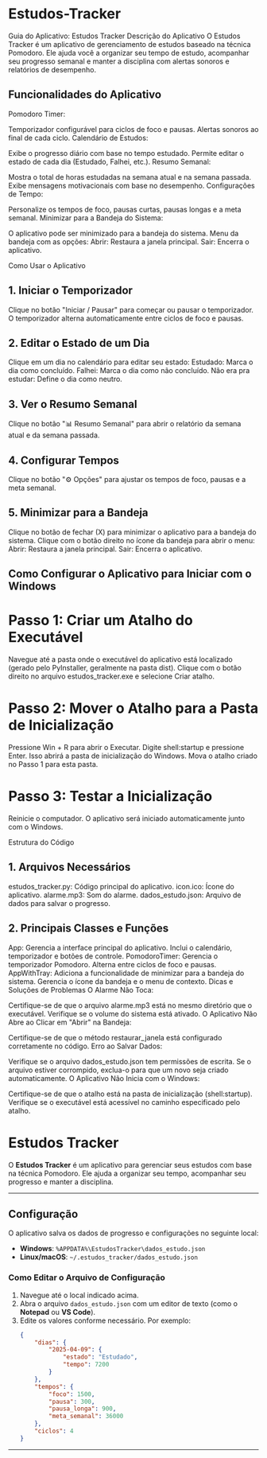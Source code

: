 # Estudos-Tracker

Guia do Aplicativo: Estudos Tracker
Descrição do Aplicativo
O Estudos Tracker é um aplicativo de gerenciamento de estudos baseado na técnica Pomodoro. Ele ajuda você a organizar seu tempo de estudo, acompanhar seu progresso semanal e manter a disciplina com alertas sonoros e relatórios de desempenho.

## Funcionalidades do Aplicativo
Pomodoro Timer:

Temporizador configurável para ciclos de foco e pausas.
Alertas sonoros ao final de cada ciclo.
Calendário de Estudos:

Exibe o progresso diário com base no tempo estudado.
Permite editar o estado de cada dia (Estudado, Falhei, etc.).
Resumo Semanal:

Mostra o total de horas estudadas na semana atual e na semana passada.
Exibe mensagens motivacionais com base no desempenho.
Configurações de Tempo:

Personalize os tempos de foco, pausas curtas, pausas longas e a meta semanal.
Minimizar para a Bandeja do Sistema:

O aplicativo pode ser minimizado para a bandeja do sistema.
Menu da bandeja com as opções:
Abrir: Restaura a janela principal.
Sair: Encerra o aplicativo.

Como Usar o Aplicativo

## 1. Iniciar o Temporizador
Clique no botão "Iniciar / Pausar" para começar ou pausar o temporizador.
O temporizador alterna automaticamente entre ciclos de foco e pausas.

## 2. Editar o Estado de um Dia
Clique em um dia no calendário para editar seu estado:
Estudado: Marca o dia como concluído.
Falhei: Marca o dia como não concluído.
Não era pra estudar: Define o dia como neutro.

## 3. Ver o Resumo Semanal
Clique no botão "📊 Resumo Semanal" para abrir o relatório da semana atual e da semana passada.

## 4. Configurar Tempos
Clique no botão "⚙️ Opções" para ajustar os tempos de foco, pausas e a meta semanal.

## 5. Minimizar para a Bandeja
Clique no botão de fechar (X) para minimizar o aplicativo para a bandeja do sistema.
Clique com o botão direito no ícone da bandeja para abrir o menu:
Abrir: Restaura a janela principal.
Sair: Encerra o aplicativo.

## Como Configurar o Aplicativo para Iniciar com o Windows

# Passo 1: Criar um Atalho do Executável
Navegue até a pasta onde o executável do aplicativo está localizado (gerado pelo PyInstaller, geralmente na pasta dist).
Clique com o botão direito no arquivo estudos_tracker.exe e selecione Criar atalho.
# Passo 2: Mover o Atalho para a Pasta de Inicialização
Pressione Win + R para abrir o Executar.
Digite shell:startup e pressione Enter.
Isso abrirá a pasta de inicialização do Windows.
Mova o atalho criado no Passo 1 para esta pasta.
# Passo 3: Testar a Inicialização
Reinicie o computador.
O aplicativo será iniciado automaticamente junto com o Windows.

Estrutura do Código
## 1. Arquivos Necessários
estudos_tracker.py: Código principal do aplicativo.
icon.ico: Ícone do aplicativo.
alarme.mp3: Som do alarme.
dados_estudo.json: Arquivo de dados para salvar o progresso.
## 2. Principais Classes e Funções
App: 
Gerencia a interface principal do aplicativo.
Inclui o calendário, temporizador e botões de controle.
PomodoroTimer:
Gerencia o temporizador Pomodoro.
Alterna entre ciclos de foco e pausas.
AppWithTray:
Adiciona a funcionalidade de minimizar para a bandeja do sistema.
Gerencia o ícone da bandeja e o menu de contexto.
Dicas e Soluções de Problemas
O Alarme Não Toca:

Certifique-se de que o arquivo alarme.mp3 está no mesmo diretório que o executável.
Verifique se o volume do sistema está ativado.
O Aplicativo Não Abre ao Clicar em "Abrir" na Bandeja:

Certifique-se de que o método restaurar_janela está configurado corretamente no código.
Erro ao Salvar Dados:

Verifique se o arquivo dados_estudo.json tem permissões de escrita.
Se o arquivo estiver corrompido, exclua-o para que um novo seja criado automaticamente.
O Aplicativo Não Inicia com o Windows:

Certifique-se de que o atalho está na pasta de inicialização (shell:startup).
Verifique se o executável está acessível no caminho especificado pelo atalho.

# Estudos Tracker

O **Estudos Tracker** é um aplicativo para gerenciar seus estudos com base na técnica Pomodoro. Ele ajuda a organizar seu tempo, acompanhar seu progresso e manter a disciplina.

---

## Configuração

O aplicativo salva os dados de progresso e configurações no seguinte local:

- **Windows**: `%APPDATA%\EstudosTracker\dados_estudo.json`
- **Linux/macOS**: `~/.estudos_tracker/dados_estudo.json`

### Como Editar o Arquivo de Configuração

1. Navegue até o local indicado acima.
2. Abra o arquivo `dados_estudo.json` com um editor de texto (como o **Notepad** ou **VS Code**).
3. Edite os valores conforme necessário. Por exemplo:
   ```json
   {
       "dias": {
           "2025-04-09": {
               "estado": "Estudado",
               "tempo": 7200
           }
       },
       "tempos": {
           "foco": 1500,
           "pausa": 300,
           "pausa_longa": 900,
           "meta_semanal": 36000
       },
       "ciclos": 4
   }
   ```

---

